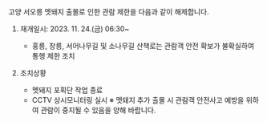 고양 서오릉 멧돼지 출몰로 인한 관람 제한을 다음과 같이 해제합니다.

1. 재개일시: 2023. 11. 24.(금) 06:30~
   - 홍릉, 창릉, 서어나무길 및 소나무길 산책로는 관람객 안전 확보가 불확실하여 통행 제한 조치

2. 조치상황
   - 멧돼지 포획단 작업 종료
   - CCTV 상시모니터링 실시
   ※ 멧돼지 추가 출몰 시 관람객 안전사고 예방을 위하여 관람이 중지될 수 있음을 양해 바랍니다.